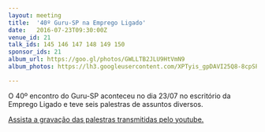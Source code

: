 ```yaml
---
layout: meeting
title:  '40º Guru-SP na Emprego Ligado'
date:   2016-07-23T09:30:00Z
venue_id: 21
talk_ids: 145 146 147 148 149 150
sponsor_ids: 21
album_url: https://goo.gl/photos/GWLLTB2JLU9HtVmN9
album_photos: https://lh3.googleusercontent.com/XPTyis_gpDAVI25Q8-8cpSPwRdV5acPJ7jdxGuEz8pXkmn-qRhfATeKqBV90Il7r0XblVosvktj0ztOP889E2pP9210nVSOjqoX0uXmmyVz0oUilXvbM9h7al1eLqvcPLpyr1sHyLTBZpZOtd7otMfGPIUgO1GduX1nuxsbDduBBi7aZ1t6J26u6HmI-D11Qi7qpK5vrK2K29KnbF26hTN_CrHmZ7N93JT9QJTERNttQiU4VoAN_hJCd9BGfBmtkANVHXcpnEYhukIt-f6khgu8dhBAfW9E4pTpESb39AnGGCx8FuvoHchULnH0QlrsQ_uf7iz5YoyXCIhKqHTnBd83oCn9lPBKcDWSsHYJSdfT2CtrWE25cFV40VJexQwanMeg4WyjBPCcbKurbtfi1WfOOIHOZInaIZW35MLLRjkbsWHor1FmV6LUeJg675nSonREjmNCG5qjlnp3ko1VMM0eVbP3T0gR_103Pfpbu8PdbFd9vO8iii2GafX7Ju2QPOWbTbcco9wO7RNVbQtcdr3UP6azICpxOdhrxkUiSoY3Jht1JLXATyO6Ko7tpKDhxkqJl5rlgu14ju76UyoEcXYkrRAkg4_Vyuxs1zHZpykqaaAhzCj1MA_u2P53ArdJc_7PuLlM1XY_0lSd-U_NG5N36vT-JYdiTBZ5qJgvd8MDOHDFK52zCW-DP

---
```


<p>O 40&ordm; encontro do Guru-SP aconteceu no dia 23/07 no escrit&oacute;rio da Emprego Ligado e teve seis palestras de assuntos diversos.</p>

<p><a href="https://www.youtube.com/watch?v=KHWYHZqfP8Y">Assista a grava&ccedil;&atilde;o das palestras transmitidas pelo youtube.</a></p>

